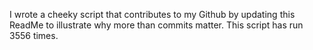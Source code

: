 I wrote a cheeky script that contributes to my Github by updating this ReadMe to illustrate why more than commits matter. This script has run 3556 times.